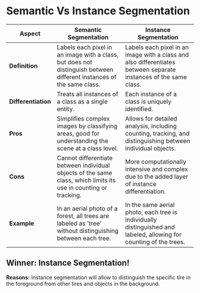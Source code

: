 # Semantic Vs Instance Segmentation

| Aspect           | Semantic Segmentation                                                                                                                                               | Instance Segmentation                                                                                                                                      |
|------------------|----------------------------------------------------------------------------------------------------------------------------------------------------------------------|-------------------------------------------------------------------------------------------------------------------------------------------------------------|
| **Definition**      | Labels each pixel in an image with a class, but does not distinguish between different instances of the same class.                                                 | Labels each pixel in an image with a class and also differentiates between separate instances of the same class.                                           |
| **Differentiation** | Treats all instances of a class as a single entity.                                                                                                                 | Each instance of a class is uniquely identified.                                                                                                           |
| **Pros**            | Simplifies complex images by classifying areas, good for understanding the scene at a class level.                                                                  | Allows for detailed analysis, including counting, tracking, and distinguishing between individual objects.                                                 |
| **Cons**            | Cannot differentiate between individual objects of the same class, which limits its use in counting or tracking.                                                    | More computationally intensive and complex due to the added layer of instance differentiation.                                                              |
| **Example**         | In an aerial photo of a forest, all trees are labeled as 'tree' without distinguishing between each tree.                                                          | In the same aerial photo, each tree is individually distinguished and labeled, allowing for counting of the trees.                                        |
## Winner: Instance Segmentation!

**Reasons:** Instance segmentation will allow to distinguish the specific tire in the foreground from other tires and objects in the background.

